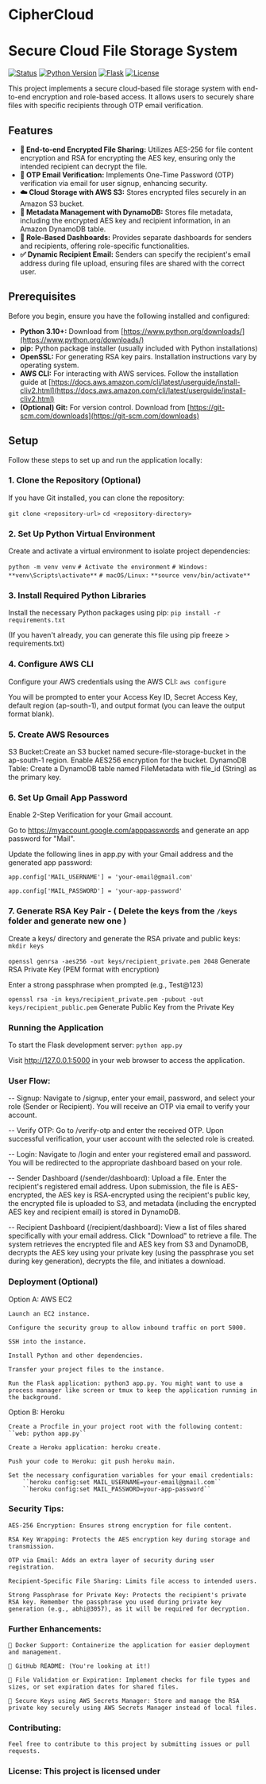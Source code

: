 # CipherCloud

# Secure Cloud File Storage System

[![Status](https://img.shields.io/badge/Status-Complete-brightgreen.svg)](https://github.com/your-username/your-repo-name)
[![Python Version](https://img.shields.io/badge/Python-3.10+-blue.svg)](https://www.python.org/downloads/)
[![Flask](https://img.shields.io/badge/Flask-%E2%98%91%EF%B8%8F0.12+-brightgreen.svg)](http://flask.pocoo.org/)
[![License](https://img.shields.io/badge/License-MIT-yellow.svg)](https://opensource.org/licenses/MIT)

This project implements a secure cloud-based file storage system with end-to-end encryption and role-based access. It allows users to securely share files with specific recipients through OTP email verification.

## Features

-   **🔐 End-to-end Encrypted File Sharing:** Utilizes AES-256 for file content encryption and RSA for encrypting the AES key, ensuring only the intended recipient can decrypt the file.
-   **📩 OTP Email Verification:** Implements One-Time Password (OTP) verification via email for user signup, enhancing security.
-   **☁️ Cloud Storage with AWS S3:** Stores encrypted files securely in an Amazon S3 bucket.
-   **🧾 Metadata Management with DynamoDB:** Stores file metadata, including the encrypted AES key and recipient information, in an Amazon DynamoDB table.
-   **👥 Role-Based Dashboards:** Provides separate dashboards for senders and recipients, offering role-specific functionalities.
-   **✅ Dynamic Recipient Email:** Senders can specify the recipient's email address during file upload, ensuring files are shared with the correct user.

## Prerequisites

Before you begin, ensure you have the following installed and configured:

-   **Python 3.10+:** Download from [https://www.python.org/downloads/](https://www.python.org/downloads/)
-   **pip:** Python package installer (usually included with Python installations)
-   **OpenSSL:** For generating RSA key pairs. Installation instructions vary by operating system.
-   **AWS CLI:** For interacting with AWS services. Follow the installation guide at [https://docs.aws.amazon.com/cli/latest/userguide/install-cliv2.html](https://docs.aws.amazon.com/cli/latest/userguide/install-cliv2.html)
-   **(Optional) Git:** For version control. Download from [https://git-scm.com/downloads](https://git-scm.com/downloads)

## Setup

Follow these steps to set up and run the application locally:

### 1. Clone the Repository (Optional)

If you have Git installed, you can clone the repository:

`git clone <repository-url>`
`cd <repository-directory>`


### 2. Set Up Python Virtual Environment
Create and activate a virtual environment to isolate project dependencies:


`python -m venv venv`
`# Activate the environment`
`# Windows:`
`**venv\Scripts\activate**`
`# macOS/Linux:`
`**source venv/bin/activate**`


### 3. Install Required Python Libraries
Install the necessary Python packages using pip:
``pip install -r requirements.txt``

(If you haven't already, you can generate this file using pip freeze > requirements.txt)


### 4. Configure AWS CLI

Configure your AWS credentials using the AWS CLI:
``aws configure``

You will be prompted to enter your Access Key ID, Secret Access Key, default region (ap-south-1), and output format (you can leave the output format blank).


### 5. Create AWS Resources
S3 Bucket:Create an S3 bucket named secure-file-storage-bucket in the ap-south-1 region. Enable AES256 encryption for the bucket.
DynamoDB Table: Create a DynamoDB table named FileMetadata with file_id (String) as the primary key.


### 6. Set Up Gmail App Password
Enable 2-Step Verification for your Gmail account.

Go to https://myaccount.google.com/apppasswords and generate an app password for "Mail".

Update the following lines in app.py with your Gmail address and the generated app password:

``app.config['MAIL_USERNAME'] = 'your-email@gmail.com'``

``app.config['MAIL_PASSWORD'] = 'your-app-password'``


### 7. Generate RSA Key Pair - ( Delete the keys from the ``/keys`` folder and generate new one )

Create a keys/ directory and generate the RSA private and public keys:
``mkdir keys``

``openssl genrsa -aes256 -out keys/recipient_private.pem 2048``
Generate RSA Private Key (PEM format with encryption)

Enter a strong passphrase when prompted (e.g., Test@123)

``openssl rsa -in keys/recipient_private.pem -pubout -out keys/recipient_public.pem``
Generate Public Key from the Private Key

### Running the Application
To start the Flask development server:
``python app.py``

Visit http://127.0.0.1:5000 in your web browser to access the application.

### User Flow:

-- Signup: Navigate to /signup, enter your email, password, and select your role (Sender or Recipient). You will receive an OTP via email to verify your account.

-- Verify OTP: Go to /verify-otp and enter the received OTP. Upon successful verification, your user account with the selected role is created.

-- Login: Navigate to /login and enter your registered email and password. You will be redirected to the appropriate dashboard based on your role.

-- Sender Dashboard (/sender/dashboard):
    Upload a file.
    Enter the recipient's registered email address.
    Upon submission, the file is AES-encrypted, the AES key is RSA-encrypted using the recipient's public key, the encrypted file is uploaded to S3, and metadata (including the encrypted AES key and recipient email) is stored in DynamoDB.

-- Recipient Dashboard (/recipient/dashboard):
    View a list of files shared specifically with your email address.
    Click "Download" to retrieve a file.
    The system retrieves the encrypted file and AES key from S3 and DynamoDB, decrypts the AES key using your private key (using the passphrase you set during key generation), decrypts the file, and initiates a download.


### Deployment (Optional)

Option A: AWS EC2

    Launch an EC2 instance.
    
    Configure the security group to allow inbound traffic on port 5000.
    
    SSH into the instance.
    
    Install Python and other dependencies.
    
    Transfer your project files to the instance.
    
    Run the Flask application: python3 app.py. You might want to use a process manager like screen or tmux to keep the application running in the background.

Option B: Heroku

    Create a Procfile in your project root with the following content:
    ``web: python app.py``
    
    Create a Heroku application: heroku create.
    
    Push your code to Heroku: git push heroku main.
    
    Set the necessary configuration variables for your email credentials:
        ``heroku config:set MAIL_USERNAME=your-email@gmail.com``
        ``heroku config:set MAIL_PASSWORD=your-app-password``


### Security Tips:

    AES-256 Encryption: Ensures strong encryption for file content.
    
    RSA Key Wrapping: Protects the AES encryption key during storage and transmission.
    
    OTP via Email: Adds an extra layer of security during user registration.
    
    Recipient-Specific File Sharing: Limits file access to intended users.
    
    Strong Passphrase for Private Key: Protects the recipient's private RSA key. Remember the passphrase you used during private key generation (e.g., abhi@3057), as it will be required for decryption.


### Further Enhancements:

    🐳 Docker Support: Containerize the application for easier deployment and management.

    🧾 GitHub README: (You're looking at it!)

    🧪 File Validation or Expiration: Implement checks for file types and sizes, or set expiration dates for shared files.

    🔐 Secure Keys using AWS Secrets Manager: Store and manage the RSA private key securely using AWS Secrets Manager instead of local files.


### Contributing:
    Feel free to contribute to this project by submitting issues or pull requests.


### License: This project is licensed under
